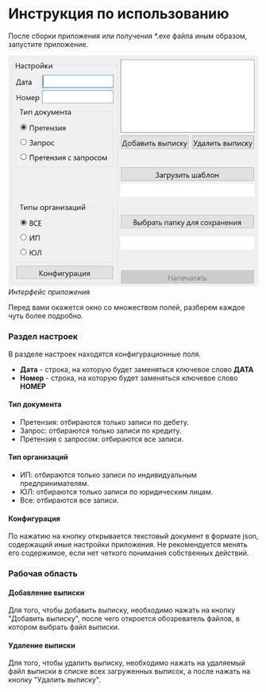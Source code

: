 # Инструкция по использованию

После сборки приложения или получения *.exe файла иным образом,
запустите приложение.

![Интерфейс приложения](./image/window.png)
*Интерфейс приложения*

Перед вами окажется окно со множеством полей, разберем каждое
чуть более подробно.

### Раздел настроек
В разделе настроек находятся конфигурационные поля.

+ **Дата** - строка, на которую будет заменяться ключевое слово **ДАТА**
+ **Номер** - строка, на которую будет заменяться ключевое слово **НОМЕР**

#### Тип документа
+ Претензия: отбираются только записи по дебету.
+ Запрос: отбираются только записи по кредиту.
+ Претензия с запросом: отбираются все записи.

#### Тип организаций
+ ИП: отбираются только записи по индивидуальным предпринимателям.
+ ЮЛ: отбираются только записи по юридическим лицам.
+ Все: отбираются все записи.

#### Конфигурация
По нажатию на кнопку открывается текстовый документ в формате json,
содержащий иные настройки приложения. Не рекомендуется менять его
содержимое, если нет четкого понимания собственных действий.

### Рабочая область

#### Добавление выписки

Для того, чтобы добавить выписку, необходимо нажать на кнопку
"Добавить выписку", после чего откроется обозреватель файлов,
в котором выбрать файл выписки.

#### Удаление выписки

Для того, чтобы удалить выписку, необходимо нажать на удаляемый
файл выписки в списке всех загруженных выписок, а после нажать на
кнопку "Удалить выписку".

